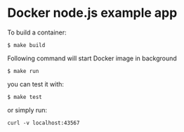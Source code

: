 # Docker node.js example app

To build a container:
```
$ make build
```

Following command will  start Docker image in background
```
$ make run
```

you can test it with:
```
$ make test
```
or simply run:
```
curl -v localhost:43567
```
